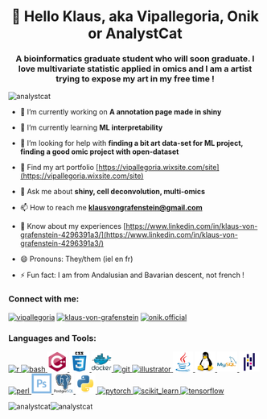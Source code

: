 <h1 align="center"> 👋 Hello Klaus, aka Vipallegoria, Onik or AnalystCat</h1>
<h3 align="center">A bioinformatics graduate student who will soon graduate. I love multivariate statistic applied in omics and I am a artist trying to expose my art in my free time !</h3>

<p align="left"> <img src="https://komarev.com/ghpvc/?username=analystcat&label=Profile%20views&color=0e75b6&style=flat" alt="analystcat" /> </p>


- 🔭 I’m currently working on **A annotation page made in shiny**

- 🌱 I’m currently learning **ML interpretability**

- 🤝 I’m looking for help with **finding a bit art data-set for ML project, finding a good omic project with open-dataset**

- 🎨 Find my art portfolio [https://vipallegoria.wixsite.com/site](https://vipallegoria.wixsite.com/site)

- 💬 Ask me about **shiny, cell deconvolution, multi-omics**

- 📫 How to reach me **klausvongrafenstein@gmail.com**

- 📄 Know about my experiences [https://www.linkedin.com/in/klaus-von-grafenstein-4296391a3/](https://www.linkedin.com/in/klaus-von-grafenstein-4296391a3/)
- 😄 Pronouns: They/them (iel en fr)
- ⚡ Fun fact: I am from Andalusian and Bavarian descent, not french ! 

<h3 align="left">Connect with me:</h3>
<p align="left">
<a href="https://twitter.com/vipallegoria" target="blank"><img align="center" src="https://raw.githubusercontent.com/rahuldkjain/github-profile-readme-generator/master/src/images/icons/Social/twitter.svg" alt="vipallegoria" height="30" width="40" /></a>
<a href="https://linkedin.com/in/klaus-von-grafenstein" target="blank"><img align="center" src="https://raw.githubusercontent.com/rahuldkjain/github-profile-readme-generator/master/src/images/icons/Social/linked-in-alt.svg" alt="klaus-von-grafenstein" height="30" width="40" /></a>
<a href="https://instagram.com/onik.official" target="blank"><img align="center" src="https://raw.githubusercontent.com/rahuldkjain/github-profile-readme-generator/master/src/images/icons/Social/instagram.svg" alt="onik.official" height="30" width="40" /></a>
</p>

<h3 align="left">Languages and Tools:</h3>
<p align="left"> <a href="https://www.r-project.org" target="_blank" rel="noreferrer"> <img src="https://www.r-project.org/Rlogo.png" alt="r" width="40" height="40"/>  <a href="https://www.gnu.org/software/bash/" target="_blank" rel="noreferrer"> <img src="https://www.vectorlogo.zone/logos/gnu_bash/gnu_bash-icon.svg" alt="bash" width="40" height="40"/> </a> <a href="https://www.w3schools.com/cpp/" target="_blank" rel="noreferrer"> <img src="https://raw.githubusercontent.com/devicons/devicon/master/icons/cplusplus/cplusplus-original.svg" alt="cplusplus" width="40" height="40"/> </a> <a href="https://www.w3schools.com/css/" target="_blank" rel="noreferrer">  <img src="https://raw.githubusercontent.com/devicons/devicon/master/icons/css3/css3-original-wordmark.svg" alt="css3" width="40" height="40"/> </a> <a href="https://www.docker.com/" target="_blank" rel="noreferrer"> <img src="https://raw.githubusercontent.com/devicons/devicon/master/icons/docker/docker-original-wordmark.svg" alt="docker" width="40" height="40"/> </a> <a href="https://git-scm.com/" target="_blank" rel="noreferrer"> <img src="https://www.vectorlogo.zone/logos/git-scm/git-scm-icon.svg" alt="git" width="40" height="40"/> </a> <a href="https://www.adobe.com/in/products/illustrator.html" target="_blank" rel="noreferrer"> <img src="https://www.vectorlogo.zone/logos/adobe_illustrator/adobe_illustrator-icon.svg" alt="illustrator" width="40" height="40"/> </a> <a href="https://www.java.com" target="_blank" rel="noreferrer"> <img src="https://raw.githubusercontent.com/devicons/devicon/master/icons/java/java-original.svg" alt="java" width="40" height="40"/> </a> <a href="https://www.linux.org/" target="_blank" rel="noreferrer"> <img src="https://raw.githubusercontent.com/devicons/devicon/master/icons/linux/linux-original.svg" alt="linux" width="40" height="40"/> </a> <a href="https://www.mysql.com/" target="_blank" rel="noreferrer"> <img src="https://raw.githubusercontent.com/devicons/devicon/master/icons/mysql/mysql-original-wordmark.svg" alt="mysql" width="40" height="40"/> </a> <a href="https://pandas.pydata.org/" target="_blank" rel="noreferrer"> <img src="https://raw.githubusercontent.com/devicons/devicon/2ae2a900d2f041da66e950e4d48052658d850630/icons/pandas/pandas-original.svg" alt="pandas" width="40" height="40"/> </a> <a href="https://www.perl.org/" target="_blank" rel="noreferrer"> <img src="https://api.iconify.design/logos-perl.svg" alt="perl" width="40" height="40"/> </a> <a href="https://www.photoshop.com/en" target="_blank" rel="noreferrer"> <img src="https://raw.githubusercontent.com/devicons/devicon/master/icons/photoshop/photoshop-line.svg" alt="photoshop" width="40" height="40"/> </a> <a href="https://www.postgresql.org" target="_blank" rel="noreferrer"> <img src="https://raw.githubusercontent.com/devicons/devicon/master/icons/postgresql/postgresql-original-wordmark.svg" alt="postgresql" width="40" height="40"/> </a> <a href="https://www.python.org" target="_blank" rel="noreferrer"> <img src="https://raw.githubusercontent.com/devicons/devicon/master/icons/python/python-original.svg" alt="python" width="40" height="40"/> </a> <a href="https://pytorch.org/" target="_blank" rel="noreferrer"> <img src="https://www.vectorlogo.zone/logos/pytorch/pytorch-icon.svg" alt="pytorch" width="40" height="40"/> </a> <a href="https://scikit-learn.org/" target="_blank" rel="noreferrer"> <img src="https://upload.wikimedia.org/wikipedia/commons/0/05/Scikit_learn_logo_small.svg" alt="scikit_learn" width="40" height="40"/> </a> <a href="https://www.tensorflow.org" target="_blank" rel="noreferrer"> <img src="https://www.vectorlogo.zone/logos/tensorflow/tensorflow-icon.svg" alt="tensorflow" width="40" height="40"/> </a> </p>
<div style="display: flex; flex-direction: row;">
<img class="img" src="https://github-readme-stats.vercel.app/api/top-langs?username=analystcat&show_icons=true&theme=dark&locale=en&layout=compact&langs_count=10" alt="analystcat" height="300"/>

<img class="img" src="https://github-readme-stats.vercel.app/api?username=analystcat&show_icons=true&theme=dark&locale=en&count_private=true" alt="analystcat" height="300" />
</div>

